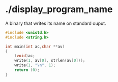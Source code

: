 # ./display_program_name

A binary that writes its name on standard ouput.

```c
#include <unistd.h>
#include <string.h>

int	main(int ac,char **av)
{
	(void)ac;
	write(1, av[0], strlen(av[0]));
	write(1, "\n", 1);
	return (0);
}
```
